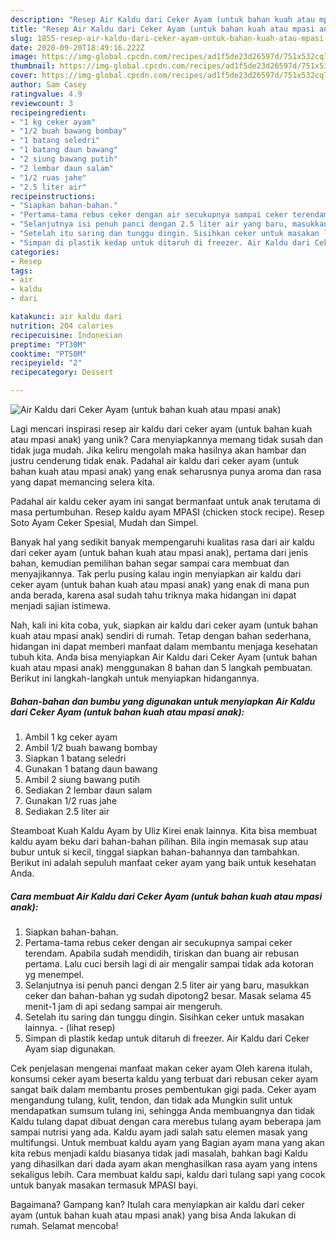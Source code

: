 ```yaml
---
description: "Resep Air Kaldu dari Ceker Ayam (untuk bahan kuah atau mpasi anak) yang Sempurna"
title: "Resep Air Kaldu dari Ceker Ayam (untuk bahan kuah atau mpasi anak) yang Sempurna"
slug: 1855-resep-air-kaldu-dari-ceker-ayam-untuk-bahan-kuah-atau-mpasi-anak-yang-sempurna
date: 2020-09-20T18:49:16.222Z
image: https://img-global.cpcdn.com/recipes/ad1f5de23d26597d/751x532cq70/air-kaldu-dari-ceker-ayam-untuk-bahan-kuah-atau-mpasi-anak-foto-resep-utama.jpg
thumbnail: https://img-global.cpcdn.com/recipes/ad1f5de23d26597d/751x532cq70/air-kaldu-dari-ceker-ayam-untuk-bahan-kuah-atau-mpasi-anak-foto-resep-utama.jpg
cover: https://img-global.cpcdn.com/recipes/ad1f5de23d26597d/751x532cq70/air-kaldu-dari-ceker-ayam-untuk-bahan-kuah-atau-mpasi-anak-foto-resep-utama.jpg
author: Sam Casey
ratingvalue: 4.9
reviewcount: 3
recipeingredient:
- "1 kg ceker ayam"
- "1/2 buah bawang bombay"
- "1 batang seledri"
- "1 batang daun bawang"
- "2 siung bawang putih"
- "2 lembar daun salam"
- "1/2 ruas jahe"
- "2.5 liter air"
recipeinstructions:
- "Siapkan bahan-bahan."
- "Pertama-tama rebus ceker dengan air secukupnya sampai ceker terendam. Apabila sudah mendidih, tiriskan dan buang air rebusan pertama. Lalu cuci bersih lagi di air mengalir sampai tidak ada kotoran yg menempel."
- "Selanjutnya isi penuh panci dengan 2.5 liter air yang baru, masukkan ceker dan bahan-bahan yg sudah dipotong2 besar. Masak selama 45 menit-1 jam di api sedang sampai air mengeruh."
- "Setelah itu saring dan tunggu dingin. Sisihkan ceker untuk masakan lainnya.             (lihat resep)"
- "Simpan di plastik kedap untuk ditaruh di freezer. Air Kaldu dari Ceker Ayam siap digunakan."
categories:
- Resep
tags:
- air
- kaldu
- dari

katakunci: air kaldu dari 
nutrition: 204 calories
recipecuisine: Indonesian
preptime: "PT30M"
cooktime: "PT50M"
recipeyield: "2"
recipecategory: Dessert

---
```



![Air Kaldu dari Ceker Ayam (untuk bahan kuah atau mpasi anak)](https://img-global.cpcdn.com/recipes/ad1f5de23d26597d/751x532cq70/air-kaldu-dari-ceker-ayam-untuk-bahan-kuah-atau-mpasi-anak-foto-resep-utama.jpg)

Lagi mencari inspirasi resep air kaldu dari ceker ayam (untuk bahan kuah atau mpasi anak) yang unik? Cara menyiapkannya memang tidak susah dan tidak juga mudah. Jika keliru mengolah maka hasilnya akan hambar dan justru cenderung tidak enak. Padahal air kaldu dari ceker ayam (untuk bahan kuah atau mpasi anak) yang enak seharusnya punya aroma dan rasa yang dapat memancing selera kita.

Padahal air kaldu ceker ayam ini sangat bermanfaat untuk anak terutama di masa pertumbuhan. Resep kaldu ayam MPASI (chicken stock recipe). Resep Soto Ayam Ceker Spesial, Mudah dan Simpel.

Banyak hal yang sedikit banyak mempengaruhi kualitas rasa dari air kaldu dari ceker ayam (untuk bahan kuah atau mpasi anak), pertama dari jenis bahan, kemudian pemilihan bahan segar sampai cara membuat dan menyajikannya. Tak perlu pusing kalau ingin menyiapkan air kaldu dari ceker ayam (untuk bahan kuah atau mpasi anak) yang enak di mana pun anda berada, karena asal sudah tahu triknya maka hidangan ini dapat menjadi sajian istimewa.


Nah, kali ini kita coba, yuk, siapkan air kaldu dari ceker ayam (untuk bahan kuah atau mpasi anak) sendiri di rumah. Tetap dengan bahan sederhana, hidangan ini dapat memberi manfaat dalam membantu menjaga kesehatan tubuh kita. Anda bisa menyiapkan Air Kaldu dari Ceker Ayam (untuk bahan kuah atau mpasi anak) menggunakan 8 bahan dan 5 langkah pembuatan. Berikut ini langkah-langkah untuk menyiapkan hidangannya.

<!--inarticleads1-->

##### Bahan-bahan dan bumbu yang digunakan untuk menyiapkan Air Kaldu dari Ceker Ayam (untuk bahan kuah atau mpasi anak):

1. Ambil 1 kg ceker ayam
1. Ambil 1/2 buah bawang bombay
1. Siapkan 1 batang seledri
1. Gunakan 1 batang daun bawang
1. Ambil 2 siung bawang putih
1. Sediakan 2 lembar daun salam
1. Gunakan 1/2 ruas jahe
1. Sediakan 2.5 liter air


Steamboat Kuah Kaldu Ayam by Uliz Kirei enak lainnya. Kita bisa membuat kaldu ayam beku dari bahan-bahan pilihan. Bila ingin memasak sup atau bubur untuk si kecil, tinggal siapkan bahan-bahannya dan tambahkan. Berikut ini adalah sepuluh manfaat ceker ayam yang baik untuk kesehatan Anda. 

<!--inarticleads2-->

##### Cara membuat Air Kaldu dari Ceker Ayam (untuk bahan kuah atau mpasi anak):

1. Siapkan bahan-bahan.
1. Pertama-tama rebus ceker dengan air secukupnya sampai ceker terendam. Apabila sudah mendidih, tiriskan dan buang air rebusan pertama. Lalu cuci bersih lagi di air mengalir sampai tidak ada kotoran yg menempel.
1. Selanjutnya isi penuh panci dengan 2.5 liter air yang baru, masukkan ceker dan bahan-bahan yg sudah dipotong2 besar. Masak selama 45 menit-1 jam di api sedang sampai air mengeruh.
1. Setelah itu saring dan tunggu dingin. Sisihkan ceker untuk masakan lainnya. -             (lihat resep)
1. Simpan di plastik kedap untuk ditaruh di freezer. Air Kaldu dari Ceker Ayam siap digunakan.


Cek penjelasan mengenai manfaat makan ceker ayam Oleh karena itulah, konsumsi ceker ayam beserta kaldu yang terbuat dari rebusan ceker ayam sangat baik dalam membantu proses pembentukan gigi pada. Ceker ayam mengandung tulang, kulit, tendon, dan tidak ada Mungkin sulit untuk mendapatkan sumsum tulang ini, sehingga Anda membuangnya dan tidak Kaldu tulang dapat dibuat dengan cara merebus tulang ayam beberapa jam sampai nutrisi yang ada. Kaldu ayam jadi salah satu elemen masak yang multifungsi. Untuk membuat kaldu ayam yang Bagian ayam mana yang akan kita rebus menjadi kaldu biasanya tidak jadi masalah, bahkan bagi Kaldu yang dihasilkan dari dada ayam akan menghasilkan rasa ayam yang intens sekaligus lebih. Cara membuat kaldu sapi, kaldu dari tulang sapi yang cocok untuk banyak masakan termasuk MPASI bayi. 

Bagaimana? Gampang kan? Itulah cara menyiapkan air kaldu dari ceker ayam (untuk bahan kuah atau mpasi anak) yang bisa Anda lakukan di rumah. Selamat mencoba!
